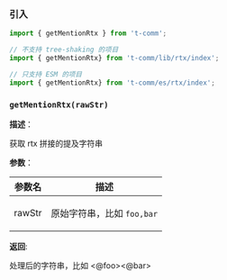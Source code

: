 
### 引入

```ts
import { getMentionRtx } from 't-comm';

// 不支持 tree-shaking 的项目
import { getMentionRtx} from 't-comm/lib/rtx/index';

// 只支持 ESM 的项目
import { getMentionRtx} from 't-comm/es/rtx/index';
```


### `getMentionRtx(rawStr)` 


**描述**：<p>获取 rtx 拼接的提及字符串</p>

**参数**：


| 参数名 | 描述 |
| --- | --- |
| rawStr | <p>原始字符串，比如 <code>foo,bar</code></p> |

**返回**: <p>处理后的字符串，比如 &lt;@foo&gt;&lt;@bar&gt;</p>

